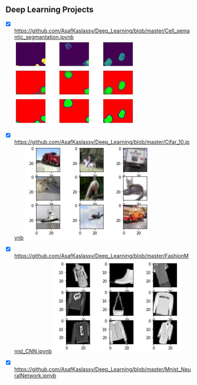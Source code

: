 
## Deep Learning Projects

- [x] https://github.com/AsafKaslassy/Deep_Learning/blob/master/Cell_semantic_segmantation.ipynb
![Cell_semantic_segmantation](https://github.com/AsafKaslassy/Deep_Learning/blob/master/ProjectPreview/Cell_semantic_segmantation.JPG)


- [x] https://github.com/AsafKaslassy/Deep_Learning/blob/master/Cifar_10.ipynb
![cifar10](https://github.com/AsafKaslassy/Deep_Learning/blob/master/ProjectPreview/cifar10.JPG)


- [x] https://github.com/AsafKaslassy/Deep_Learning/blob/master/FashionMnist_CNN.ipynb
![fashionMnist](https://github.com/AsafKaslassy/Deep_Learning/blob/master/ProjectPreview/fashionMnist.JPG)



- [x] https://github.com/AsafKaslassy/Deep_Learning/blob/master/Mnist_NeuralNetwork.ipnyb
